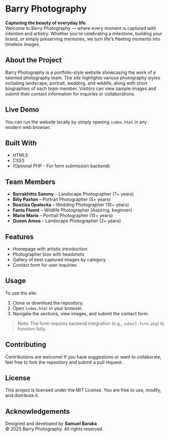 # Barry Photography

**Capturing the beauty of everyday life.**  
Welcome to Barry Photography — where every moment is captured with intention and artistry. Whether you're celebrating a milestone, building your brand, or simply preserving memories, we turn life's fleeting moments into timeless images.

##  About the Project

Barry Photography is a portfolio-style website showcasing the work of a talented photography team. The site highlights various photography styles including landscape, portrait, wedding, and wildlife, along with short biographies of each team member. Visitors can view sample images and submit their contact information for inquiries or collaborations.

##  Live Demo

You can run the website locally by simply opening `index.html` in any modern web browser.

##  Built With

- HTML5
- CSS3
- (Optional PHP - For form submission backend)

##  Team Members

- **Barrakhitta Sammy** – Landscape Photographer (7+ years)
- **Billy Paxton** – Portrait Photographer (5+ years)
- **Boaziza Opalocka** – Wedding Photographer (10+ years)
- **Fanta Fluent** – Wildlife Photographer (Aspiring, beginner)
- **Marie Marie** – Portrait Photographer (15+ years)
- **Queen Amoa** – Landscape Photographer (2+ years)

##  Features

- Homepage with artistic introduction
- Photographer bios with headshots
- Gallery of best captured images by category
- Contact form for user inquiries

##  Usage

To use the site:
1. Clone or download the repository.
2. Open `index.html` in your browser.
3. Navigate the sections, view images, and submit the contact form.

> Note: The form requires backend integration (e.g., `submit.form.php`) to function fully.

##  Contributing

Contributions are welcome! If you have suggestions or want to collaborate, feel free to fork the repository and submit a pull request.

## License

This project is licensed under the MIT License. You are free to use, modify, and distribute it.

##  Acknowledgements

Designed and developed by **Samuel Baraka**  
© 2025 Barry Photography. All rights reserved.
